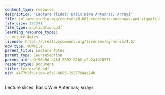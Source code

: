 ```yaml
---
content_type: resource
description: 'Lecture slides: Basic Wire Antennas; Arrays'
file: /ol-ocw-studio-app/courses/6-661-receivers-antennas-and-signals-spring-2003/a477b5fbc2dee5e3b6851957704ae14b_lecture10.pdf
file_size: 157341
file_type: application/pdf
learning_resource_types:
- Lecture Notes
license: https://creativecommons.org/licenses/by-nc-sa/4.0/
ocw_type: OCWFile
parent_title: Lecture Notes
parent_type: CourseSection
parent_uid: a9f98e5d-a76d-5892-82b8-c2b2a1428576
resourcetype: Document
title: lecture10.pdf
uid: a477b5fb-c2de-e5e3-b685-1957704ae14b
---
```

Lecture slides: Basic Wire Antennas; Arrays